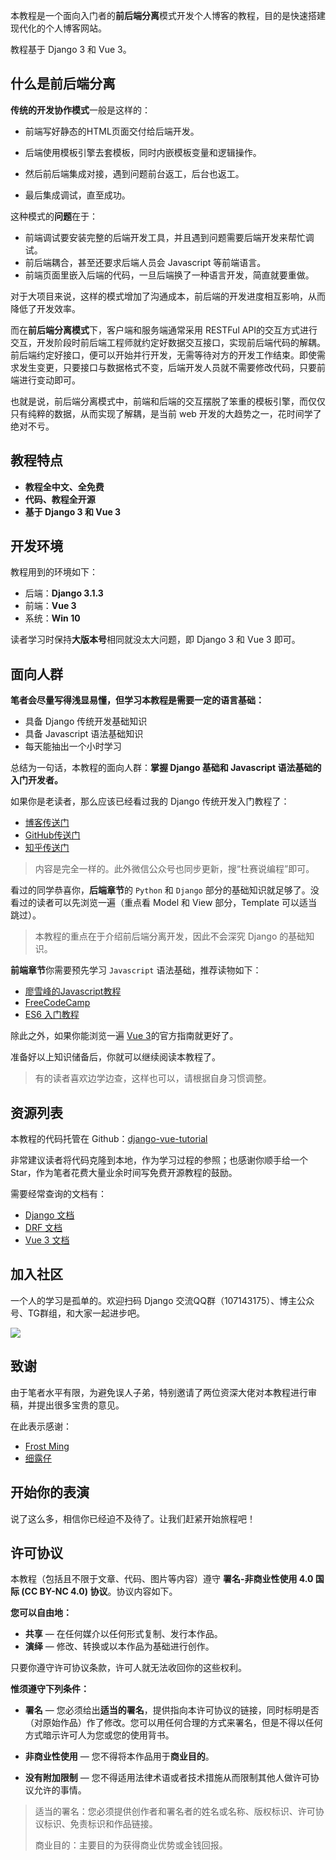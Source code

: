本教程是一个面向入门者的**前后端分离**模式开发个人博客的教程，目的是快速搭建现代化的个人博客网站。

教程基于 Django 3 和 Vue 3。

## 什么是前后端分离

**传统的开发协作模式**一般是这样的：

- 前端写好静态的HTML页面交付给后端开发。

- 后端使用模板引擎去套模板，同时内嵌模板变量和逻辑操作。

- 然后前后端集成对接，遇到问题前台返工，后台也返工。

- 最后集成调试，直至成功。

这种模式的**问题**在于：

- 前端调试要安装完整的后端开发工具，并且遇到问题需要后端开发来帮忙调试。
- 前后端耦合，甚至还要求后端人员会 Javascript 等前端语言。
- 前端页面里嵌入后端的代码，一旦后端换了一种语言开发，简直就要重做。

对于大项目来说，这样的模式增加了沟通成本，前后端的开发进度相互影响，从而降低了开发效率。

而在**前后端分离模式**下，客户端和服务端通常采用 RESTFul API的交互方式进行交互，开发阶段时前后端工程师就约定好数据交互接口，实现前后端代码的解耦。前后端约定好接口，便可以开始并行开发，无需等待对方的开发工作结束。即使需求发生变更，只要接口与数据格式不变，后端开发人员就不需要修改代码，只要前端进行变动即可。

也就是说，前后端分离模式中，前端和后端的交互摆脱了笨重的模板引擎，而仅仅只有纯粹的数据，从而实现了解耦，是当前 web 开发的大趋势之一，花时间学了绝对不亏。

## 教程特点

- **教程全中文、全免费**
- **代码、教程全开源**
- **基于 Django 3 和 Vue 3**

## 开发环境

教程用到的环境如下：

- 后端：**Django 3.1.3**
- 前端：**Vue 3**
- 系统：**Win 10**

读者学习时保持**大版本号**相同就没太大问题，即 Django 3 和 Vue 3 即可。

## 面向人群

**笔者会尽量写得浅显易懂，但学习本教程是需要一定的语言基础：**

- 具备 Django 传统开发基础知识
- 具备 Javascript 语法基础知识
- 每天能抽出一个小时学习

总结为一句话，本教程的面向人群：**掌握 Django 基础和 Javascript 语法基础的入门开发者。**

如果你是老读者，那么应该已经看过我的 Django 传统开发入门教程了：

- [博客传送门](https://www.dusaiphoto.com/article/103/)
- [GitHub传送门](https://github.com/stacklens/django-vue-tutorial)
- [知乎传送门](https://www.zhihu.com/people/stacklens/columns)

> 内容是完全一样的。此外微信公众号也同步更新，搜“杜赛说编程”即可。

看过的同学恭喜你，**后端章节**的 `Python` 和 `Django` 部分的基础知识就足够了。没看过的读者可以先浏览一遍（重点看 Model 和 View 部分，Template 可以适当跳过）。

> 本教程的重点在于介绍前后端分离开发，因此不会深究 Django 的基础知识。

**前端章节**你需要预先学习 `Javascript` 语法基础，推荐读物如下：

- [廖雪峰的Javascript教程](https://www.liaoxuefeng.com/wiki/1022910821149312)
- [FreeCodeCamp](https://www.freecodecamp.org/learn/)
- [ES6 入门教程](https://es6.ruanyifeng.com/)

除此之外，如果你能浏览一遍 [Vue 3](https://v3.cn.vuejs.org/guide/introduction.html)的官方指南就更好了。

准备好以上知识储备后，你就可以继续阅读本教程了。

> 有的读者喜欢边学边查，这样也可以，请根据自身习惯调整。

## 资源列表

本教程的代码托管在 Github：[django-vue-tutorial](https://github.com/stacklens/django-vue-tutorial)

非常建议读者将代码克隆到本地，作为学习过程的参照；也感谢你顺手给一个 Star，作为笔者花费大量业余时间写免费开源教程的鼓励。

需要经常查询的文档有：

- [Django 文档](https://www.djangoproject.com/)
- [DRF 文档](https://www.django-rest-framework.org/)
- [Vue 3 文档](https://v3.vuejs.org/)

## 加入社区

一个人的学习是孤单的。欢迎扫码 Django 交流QQ群（107143175）、博主公众号、TG群组，和大家一起进步吧。

![](http://blog.dusaiphoto.com/QR-h1.jpg)

## 致谢

由于笔者水平有限，为避免误人子弟，特别邀请了两位资深大佬对本教程进行审稿，并提出很多宝贵的意见。

在此表示感谢：

- [Frost Ming](https://github.com/frostming)
- [细露仔](https://github.com/xiluzi)

## 开始你的表演

说了这么多，相信你已经迫不及待了。让我们赶紧开始旅程吧！

## 许可协议

本教程（包括且不限于文章、代码、图片等内容）遵守 **署名-非商业性使用 4.0 国际 (CC BY-NC 4.0) 协议**。协议内容如下。

**您可以自由地：**

- **共享** — 在任何媒介以任何形式复制、发行本作品。
- **演绎** — 修改、转换或以本作品为基础进行创作。

只要你遵守许可协议条款，许可人就无法收回你的这些权利。

**惟须遵守下列条件：**

- **署名** — 您必须给出**适当的署名**，提供指向本许可协议的链接，同时标明是否（对原始作品）作了修改。您可以用任何合理的方式来署名，但是不得以任何方式暗示许可人为您或您的使用背书。
- **非商业性使用** — 您不得将本作品用于**商业目的**。

- **没有附加限制** — 您不得适用法律术语或者技术措施从而限制其他人做许可协议允许的事情。

> 适当的署名：您必须提供创作者和署名者的姓名或名称、版权标识、许可协议标识、免责标识和作品链接。
>
> 商业目的：主要目的为获得商业优势或金钱回报。